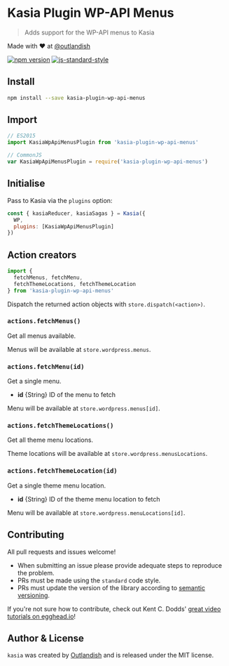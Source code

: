 # Kasia Plugin WP-API Menus

> Adds support for the WP-API menus to Kasia

Made with ❤ at [@outlandish](http://www.twitter.com/outlandish)

<a href="http://badge.fury.io/js/kasia-plugin-wp-api-menus"><img alt="npm version" src="https://badge.fury.io/js/kasia-plugin-wp-api-menus.svg"></a>
[![js-standard-style](https://img.shields.io/badge/code%20style-standard-brightgreen.svg)](http://standardjs.com/)

## Install

```sh
npm install --save kasia-plugin-wp-api-menus
```

## Import

```js
// ES2015
import KasiaWpApiMenusPlugin from 'kasia-plugin-wp-api-menus'

// CommonJS
var KasiaWpApiMenusPlugin = require('kasia-plugin-wp-api-menus')
```

## Initialise

Pass to Kasia via the `plugins` option:

```js
const { kasiaReducer, kasiaSagas } = Kasia({
  WP,
  plugins: [KasiaWpApiMenusPlugin]
})
```

## Action creators

```js
import { 
  fetchMenus, fetchMenu, 
  fetchThemeLocations, fetchThemeLocation 
} from 'kasia-plugin-wp-api-menus'
```

Dispatch the returned action objects with `store.dispatch(<action>)`.

### `actions.fetchMenus()`

Get all menus available.

Menus will be available at `store.wordpress.menus`.

### `actions.fetchMenu(id)`

Get a single menu.

- __id__ {String} ID of the menu to fetch

Menu will be available at `store.wordpress.menus[id]`.

### `actions.fetchThemeLocations()`

Get all theme menu locations.

Theme locations will be available at `store.wordpress.menusLocations`.

### `actions.fetchThemeLocation(id)`

Get a single theme menu location.

- __id__ {String} ID of the theme menu location to fetch

Menu will be available at `store.wordpress.menuLocations[id]`.

## Contributing

All pull requests and issues welcome!

- When submitting an issue please provide adequate steps to reproduce the problem.
- PRs must be made using the `standard` code style.
- PRs must update the version of the library according to [semantic versioning](http://semver.org/).

If you're not sure how to contribute, check out Kent C. Dodds'
[great video tutorials on egghead.io](https://egghead.io/lessons/javascript-identifying-how-to-contribute-to-an-open-source-project-on-github)!

## Author & License

`kasia` was created by [Outlandish](https://twitter.com/outlandish) and is released under the MIT license.
